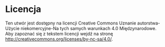 # Licencja

Ten utwór jest dostępny na licencji Creative Commons Uznanie autorstwa-Użycie niekomercyjne-Na tych samych warunkach 4.0 Międzynarodowe. Aby zapoznać się z tekstem licencji wejdź na stronę http://creativecommons.org/licenses/by-nc-sa/4.0/.

